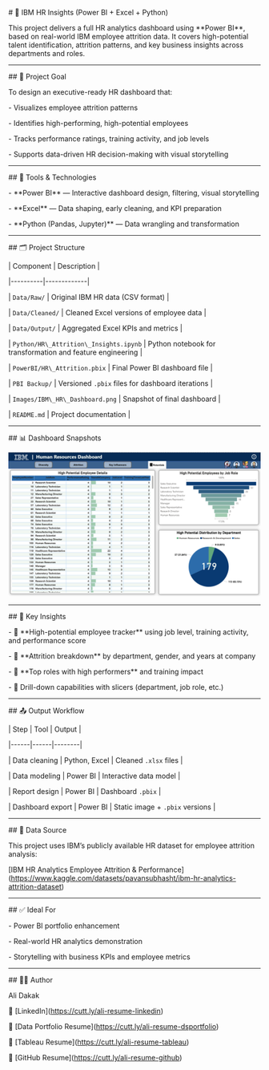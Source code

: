 \# 🧠 IBM HR Insights (Power BI + Excel + Python)



This project delivers a full HR analytics dashboard using \*\*Power BI\*\*, based on real-world IBM employee attrition data. It covers high-potential talent identification, attrition patterns, and key business insights across departments and roles.



---



\## 🎯 Project Goal



To design an executive-ready HR dashboard that:

\- Visualizes employee attrition patterns

\- Identifies high-performing, high-potential employees

\- Tracks performance ratings, training activity, and job levels

\- Supports data-driven HR decision-making with visual storytelling



---



\## 🧰 Tools \& Technologies



\- \*\*Power BI\*\* — Interactive dashboard design, filtering, visual storytelling

\- \*\*Excel\*\* — Data shaping, early cleaning, and KPI preparation

\- \*\*Python (Pandas, Jupyter)\*\* — Data wrangling and transformation



---



\## 🗂 Project Structure



| Component | Description |

|----------|-------------|

| `Data/Raw/` | Original IBM HR data (CSV format) |

| `Data/Cleaned/` | Cleaned Excel versions of employee data |

| `Data/Output/` | Aggregated Excel KPIs and metrics |

| `Python/HR\_Attrition\_Insights.ipynb` | Python notebook for transformation and feature engineering |

| `PowerBI/HR\_Attrition.pbix` | Final Power BI dashboard file |

| `PBI Backup/` | Versioned `.pbix` files for dashboard iterations |

| `Images/IBM\_HR\_Dashboard.png` | Snapshot of final dashboard |

| `README.md` | Project documentation |



---



\## 📊 Dashboard Snapshots



![HR Dashboard](PowerBI/Potentials-Dashboard-Snapshot.png)


---



\## 📌 Key Insights



\- 🔹 \*\*High-potential employee tracker\*\* using job level, training activity, and performance score

\- 🔹 \*\*Attrition breakdown\*\* by department, gender, and years at company

\- 🔹 \*\*Top roles with high performers\*\* and training impact

\- 🔹 Drill-down capabilities with slicers (department, job role, etc.)



---



\## 📤 Output Workflow



| Step | Tool | Output |

|------|------|--------|

| Data cleaning | Python, Excel | Cleaned `.xlsx` files |

| Data modeling | Power BI | Interactive data model |

| Report design | Power BI | Dashboard `.pbix` |

| Dashboard export | Power BI | Static image + `.pbix` versions |



---



\## 🔗 Data Source



This project uses IBM’s publicly available HR dataset for employee attrition analysis:  

\[IBM HR Analytics Employee Attrition \& Performance](https://www.kaggle.com/datasets/pavansubhasht/ibm-hr-analytics-attrition-dataset)



---



\## ✅ Ideal For



\- Power BI portfolio enhancement

\- Real-world HR analytics demonstration

\- Storytelling with business KPIs and employee metrics



---



\## 🧑‍💻 Author



Ali Dakak  

🔗 \[LinkedIn](https://cutt.ly/ali-resume-linkedin)  

📄 \[Data Portfolio Resume](https://cutt.ly/ali-resume-dsportfolio)  

📄 \[Tableau Resume](https://cutt.ly/ali-resume-tableau)  

📄 \[GitHub Resume](https://cutt.ly/ali-resume-github)

